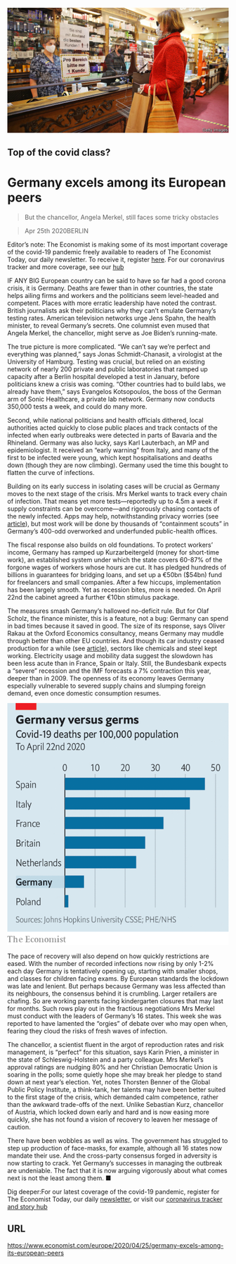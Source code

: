 ![](./images/20200425_EUP001_0.jpg)

## Top of the covid class?

# Germany excels among its European peers

> But the chancellor, Angela Merkel, still faces some tricky obstacles

> Apr 25th 2020BERLIN

Editor’s note: The Economist is making some of its most important coverage of the covid-19 pandemic freely available to readers of The Economist Today, our daily newsletter. To receive it, register [here](https://www.economist.com//newslettersignup). For our coronavirus tracker and more coverage, see our [hub](https://www.economist.com//coronavirus)

IF ANY BIG European country can be said to have so far had a good corona crisis, it is Germany. Deaths are fewer than in other countries, the state helps ailing firms and workers and the politicians seem level-headed and competent. Places with more erratic leadership have noted the contrast. British journalists ask their politicians why they can’t emulate Germany’s testing rates. American television networks urge Jens Spahn, the health minister, to reveal Germany’s secrets. One columnist even mused that Angela Merkel, the chancellor, might serve as Joe Biden’s running-mate.

The true picture is more complicated. “We can’t say we’re perfect and everything was planned,” says Jonas Schmidt-Chanasit, a virologist at the University of Hamburg. Testing was crucial, but relied on an existing network of nearly 200 private and public laboratories that ramped up capacity after a Berlin hospital developed a test in January, before politicians knew a crisis was coming. “Other countries had to build labs, we already have them,” says Evangelos Kotsopoulos, the boss of the German arm of Sonic Healthcare, a private lab network. Germany now conducts 350,000 tests a week, and could do many more.

Second, while national politicians and health officials dithered, local authorities acted quickly to close public places and track contacts of the infected when early outbreaks were detected in parts of Bavaria and the Rhineland. Germany was also lucky, says Karl Lauterbach, an MP and epidemiologist. It received an “early warning” from Italy, and many of the first to be infected were young, which kept hospitalisations and deaths down (though they are now climbing). Germany used the time this bought to flatten the curve of infections.

Building on its early success in isolating cases will be crucial as Germany moves to the next stage of the crisis. Mrs Merkel wants to track every chain of infection. That means yet more tests—reportedly up to 4.5m a week if supply constraints can be overcome—and rigorously chasing contacts of the newly infected. Apps may help, notwithstanding privacy worries (see [article](https://www.economist.com//europe/2020/04/23/privacy-in-a-pandemic)), but most work will be done by thousands of “containment scouts” in Germany’s 400-odd overworked and underfunded public-health offices.

The fiscal response also builds on old foundations. To protect workers’ income, Germany has ramped up Kurzarbeitergeld (money for short-time work), an established system under which the state covers 60-87% of the forgone wages of workers whose hours are cut. It has pledged hundreds of billions in guarantees for bridging loans, and set up a €50bn ($54bn) fund for freelancers and small companies. After a few hiccups, implementation has been largely smooth. Yet as recession bites, more is needed. On April 22nd the cabinet agreed a further €10bn stimulus package.

The measures smash Germany’s hallowed no-deficit rule. But for Olaf Scholz, the finance minister, this is a feature, not a bug: Germany can spend in bad times because it saved in good. The size of its response, says Oliver Rakau at the Oxford Economics consultancy, means Germany may muddle through better than other EU countries. And though its car industry ceased production for a while (see [article](https://www.economist.com//briefing/2020/04/25/the-worlds-car-giants-need-to-move-fast-and-break-things)), sectors like chemicals and steel kept working. Electricity usage and mobility data suggest the slowdown has been less acute than in France, Spain or Italy. Still, the Bundesbank expects a “severe” recession and the IMF forecasts a 7% contraction this year, deeper than in 2009. The openness of its economy leaves Germany especially vulnerable to severed supply chains and slumping foreign demand, even once domestic consumption resumes.



![](./images/20200425_EUC297.png)

The pace of recovery will also depend on how quickly restrictions are eased. With the number of recorded infections now rising by only 1-2% each day Germany is tentatively opening up, starting with smaller shops, and classes for children facing exams. By European standards the lockdown was late and lenient. But perhaps because Germany was less affected than its neighbours, the consensus behind it is crumbling. Larger retailers are chafing. So are working parents facing kindergarten closures that may last for months. Such rows play out in the fractious negotiations Mrs Merkel must conduct with the leaders of Germany’s 16 states. This week she was reported to have lamented the “orgies” of debate over who may open when, fearing they cloud the risks of fresh waves of infection.

The chancellor, a scientist fluent in the argot of reproduction rates and risk management, is “perfect” for this situation, says Karin Prien, a minister in the state of Schleswig-Holstein and a party colleague. Mrs Merkel’s approval ratings are nudging 80% and her Christian Democratic Union is soaring in the polls; some quietly hope she may break her pledge to stand down at next year’s election. Yet, notes Thorsten Benner of the Global Public Policy Institute, a think-tank, her talents may have been better suited to the first stage of the crisis, which demanded calm competence, rather than the awkward trade-offs of the next. Unlike Sebastian Kurz, chancellor of Austria, which locked down early and hard and is now easing more quickly, she has not found a vision of recovery to leaven her message of caution.

There have been wobbles as well as wins. The government has struggled to step up production of face-masks, for example, although all 16 states now mandate their use. And the cross-party consensus forged in adversity is now starting to crack. Yet Germany’s successes in managing the outbreak are undeniable. The fact that it is now arguing vigorously about what comes next is not the least among them. ■

Dig deeper:For our latest coverage of the covid-19 pandemic, register for The Economist Today, our daily [newsletter](https://www.economist.com//newslettersignup), or visit our [coronavirus tracker and story hub](https://www.economist.com//coronavirus)

## URL

https://www.economist.com/europe/2020/04/25/germany-excels-among-its-european-peers
